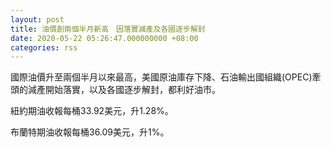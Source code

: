 ```yaml
---
layout: post
title: 油價創兩個半月新高　因落實減產及各國逐步解封
date: 2020-05-22 05:26:47.000000000 +08:00
categories: rss
---
```


國際油價升至兩個半月以來最高，美國原油庫存下降、石油輸出國組織(OPEC)牽頭的減產開始落實，以及各國逐步解封，都利好油市。

紐約期油收報每桶33.92美元，升1.28%。

布蘭特期油收報每桶36.09美元，升1%。

